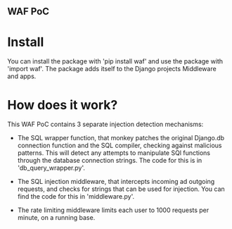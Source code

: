 ## WAF PoC

# Install
You can install the package with 'pip install waf' and use the package with 'import waf'. 
The package adds itself to the Django projects Middleware and apps.

# How does it work?
This WAF PoC contains 3 separate injection detection mechanisms:

- The SQL wrapper function, that monkey patches the original Django.db connection function and the SQL compiler, checking against malicious patterns. This will detect any attempts to manipulate SQl functions through the database connection strings. The code for this is in 'db_query_wrapper.py'.

- The SQL injection middleware, that intercepts incoming ad outgoing requests, and checks for strings that can be used for injection. You can find the code for this in 'middleware.py'.

- The rate limiting middleware limits each user to 1000 requests per minute, on a running base. 